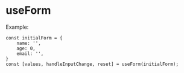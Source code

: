 # useForm

Example: 
```
const initialForm = {
    name: '',
    age: 0,
    email: '',
}
const [values, handleInputChange, reset] = useForm(initialForm);
```
